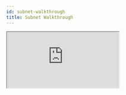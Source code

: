 ```yaml
---
id: subnet-walkthrough
title: Subnet Walkthrough
---
```


<iframe style={{ width: "800px", height: "420px" }} src="https://www.loom.com/embed/ea185d02414c4f3ea42c4a3b2555aa64" allowFullScreen></iframe>

